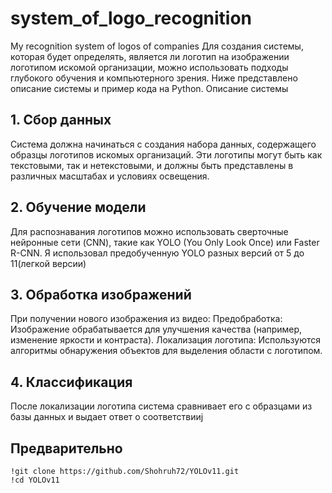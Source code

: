 # system_of_logo_recognition
My recognition system of logos of companies
Для создания системы, которая будет определять, является ли логотип на изображении логотипом искомой организации, можно использовать подходы глубокого обучения и компьютерного зрения. Ниже представлено описание системы и пример кода на Python.
Описание системы
## 1. Сбор данных
Система должна начинаться с создания набора данных, содержащего образцы логотипов искомых организаций. Эти логотипы могут быть как текстовыми, так и нетекстовыми, и должны быть представлены в различных масштабах и условиях освещения.
## 2. Обучение модели
Для распознавания логотипов можно использовать сверточные нейронные сети (CNN), такие как YOLO (You Only Look Once) или Faster R-CNN. Я использовал предобученную YOLO разных версий от 5 до 11(легкой версии)
## 3. Обработка изображений
При получении нового изображения из видео:
Предобработка: Изображение обрабатывается для улучшения качества (например, изменение яркости и контраста).
Локализация логотипа: Используются алгоритмы обнаружения объектов для выделения области с логотипом.
## 4. Классификация
После локализации логотипа система сравнивает его с образцами из базы данных и выдает ответ о соответствииj
## Предварительно
```
!git clone https://github.com/Shohruh72/YOLOv11.git
!cd YOLOv11
```
